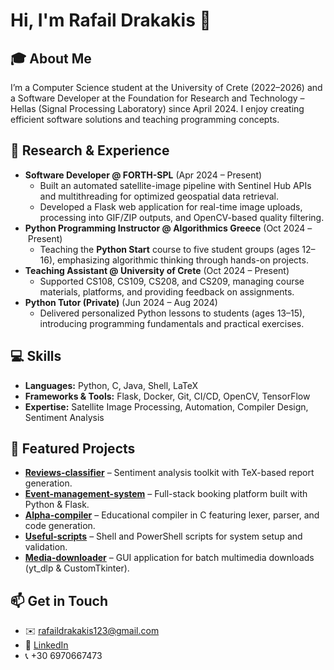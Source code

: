 # Hi, I'm Rafail Drakakis 👋

## 🎓 About Me

I’m a Computer Science student at the University of Crete (2022–2026) and a Software Developer at the Foundation for Research and Technology – Hellas (Signal Processing Laboratory) since April 2024. I enjoy creating efficient software solutions and teaching programming concepts.

## 🔬 Research & Experience

- **Software Developer @ FORTH-SPL** (Apr 2024 – Present)
  - Built an automated satellite-image pipeline with Sentinel Hub APIs and multithreading for optimized geospatial data retrieval.
  - Developed a Flask web application for real-time image uploads, processing into GIF/ZIP outputs, and OpenCV-based quality filtering.
- **Python Programming Instructor @ Algorithmics Greece** (Oct 2024 – Present)
  - Teaching the **Python Start** course to five student groups (ages 12–16), emphasizing algorithmic thinking through hands-on projects.
- **Teaching Assistant @ University of Crete** (Oct 2024 – Present)
  - Supported CS108, CS109, CS208, and CS209, managing course materials, platforms, and providing feedback on assignments.
- **Python Tutor (Private)** (Jun 2024 – Aug 2024)
  - Delivered personalized Python lessons to students (ages 13–15), introducing programming fundamentals and practical exercises.

## 💻 Skills

- **Languages:** Python, C, Java, Shell, LaTeX
- **Frameworks & Tools:** Flask, Docker, Git, CI/CD, OpenCV, TensorFlow
- **Expertise:** Satellite Image Processing, Automation, Compiler Design, Sentiment Analysis

## 📂 Featured Projects

- **[Reviews-classifier](https://github.com/Rafail-Drakakis/Reviews-classifier)** – Sentiment analysis toolkit with TeX-based report generation.
- **[Event-management-system](https://github.com/Rafail-Drakakis/Event-management-system)** – Full-stack booking platform built with Python & Flask.
- **[Alpha-compiler](https://github.com/Rafail-Drakakis/Alpha-compiler)** – Educational compiler in C featuring lexer, parser, and code generation.
- **[Useful-scripts](https://github.com/Rafail-Drakakis/Useful-scripts)** – Shell and PowerShell scripts for system setup and validation.
- **[Media-downloader](https://github.com/Rafail-Drakakis/Media-downloader)** – GUI application for batch multimedia downloads (yt_dlp & CustomTkinter).

## 📫 Get in Touch

- ✉️ rafaildrakakis123@gmail.com
- 🔗 [LinkedIn](https://www.linkedin.com/in/rafail-drakakis-07926b19b/)
- 📞 +30 6970667473
